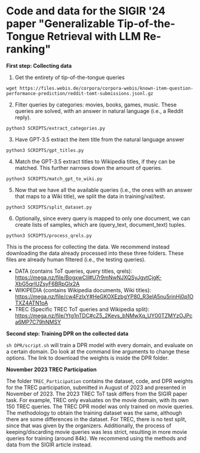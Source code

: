 # Code and data for the SIGIR '24 paper "Generalizable Tip-of-the-Tongue Retrieval with LLM Re-ranking"

**First step: Collecting data**

1) Get the entirety of tip-of-the-tongue queries


```wget https://files.webis.de/corpora/corpora-webis/known-item-question-performance-prediction/reddit-tomt-submissions.jsonl.gz```

2) Filter queries by categories: movies, books, games, music. These queries are solved, with an answer in natural language (i.e., a Reddit reply).


```python3 SCRIPTS/extract_categories.py```

3) Have GPT-3.5 extract the item title from the natural language answer


```python3 SCRIPTS/gpt_titles.py```

4) Match the GPT-3.5 extract titles to Wikipedia titles, if they can be matched. This further narrows down the amount of queries.


```python3 SCRIPTS/match_gpt_to_wiki.py```

5) Now that we have all the available queries (i.e., the ones with an answer that maps to a Wiki title), we split the data in training/val/test.


```python3 SCRIPTS/split_dataset.py```

6) Optionally, since every query is mapped to only one document, we can create lists of samples, which are (query_text, document_text) tuples.


```python3 SCRIPTS/process_qrels.py```

This is the process for collecting the data. We recommend instead downloading the data already processed into these three folders. These files are already human filtered (i.e., the testing queries).

- DATA (contains ToT queries, query titles, qrels): https://mega.nz/file/BogxwCII#U7r9mNwNJXQSyJgvtCjgK-XbG5qrIUZsyF6BRpGlx2A
- WIKIPEDIA (contains Wikipedia documents, Wiki titles): https://mega.nz/file/cw4FzIxY#HeGKOXEzbgYP80_R3elA5nu5rinHj0p1OTXZ4ATN1oA
- TREC (Specific TREC ToT queries and Wikipedia split): https://mega.nz/file/Ytg1nTDC#cZ5_2Keys_bNMwXq_UY00TZMYzOJPca6MP7C79hNMSY

**Second step: Training DPR on the collected data**

```sh DPR/script.sh``` will train a DPR model with every domain, and evaluate on a certain domain. Do look at the command line arguments to change these options. The link to download the weights is inside the DPR folder.

**November 2023 TREC Participation**

The folder ```TREC_Participation``` contains the dataset, code, and DPR weights for the TREC participation, submitted in August of 2023 and presented in November of 2023. The 2023 TREC ToT task differs from the SIGIR paper task. For example, TREC only evaluates on the movie domain, with its own 150 TREC queries. The TREC DPR model was only trained on movie queries. The methodology to obtain the training dataset was the same, although there are some differences in the dataset. For TREC, there is no test split, since that was given by the organizers. Additionally, the process of keeping/discarding movie queries was less strict, resulting in more movie queries for training (around 84k). We recommend using the methods and data from the SIGIR article instead.


